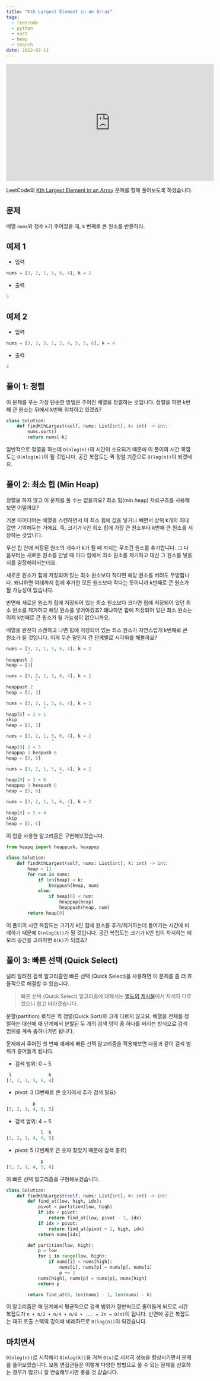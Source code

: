 ```yaml
---
title: "Kth Largest Element in an Array"
tags:
  - leetcode
  - python
  - sort
  - heap
  - search
date: 2022-07-11
---
```


<iframe width="560" height="315" src="https://www.youtube.com/embed/TKgrAvgu82c" title="YouTube video player" frameborder="0" allow="accelerometer; autoplay; clipboard-write; encrypted-media; gyroscope; picture-in-picture" allowfullscreen></iframe>

LeetCode의 [Kth Largest Element in an Array](https://leetcode.com/problems/kth-largest-element-in-an-array/) 문제를 함께 풀어보도록 하겠습니다.

## 문제

배열 `nums`와 정수 `k`가 주어졌을 때, `k` 번째로 큰 원소를 반환하라.

## 예제 1

- 입력

```py
nums = [3, 2, 1, 5, 6, 4], k = 2
```

- 출력

```py
5
```

## 예제 2

- 입력

```py
nums = [3, 2, 3, 1, 2, 4, 5, 5, 6], k = 4
```

- 출력

```py
4
```

## 풀이 1: 정렬

이 문제를 푸는 가장 단순한 방법은 주어진 배열을 정렬하는 것입니다.
정렬을 하면 k번째 큰 원소는 뒤에서 k번째 위치하고 있겠죠?

```py
class Solution:
    def findKthLargest(self, nums: List[int], k: int) -> int:
        nums.sort()
        return nums[-k]
```

일반적으로 정렬을 하는데 `O(nlog(n))`의 시간이 소요되기 때문에 이 풀이의 시간 복잡도는 `O(nlog(n))`이 될 것입니다.
공간 복잡도는 퀵 정렬 기준으로 `O(log(n))`이 되겠네요.

## 풀이 2: 최소 힙 (Min Heap)

정렬을 하지 않고 이 문제를 풀 수는 없을까요?
최소 힙(min heap) 자료구조를 사용해보면 어떨까요?

기본 아이디어는 배열을 스캔하면서 이 최소 힙에 값을 넣거나 빼면서 상위 k개의 최대값만 기억해두는 거에요.
즉, 크기가 k인 최소 힙에 가장 큰 원소부터 k번째 큰 원소를 저장하는 것입니다.

우선 힙 안에 저장된 원소의 개수가 k가 될 때 까지는 무조건 원소를 추가합니다.
그 다음부터는 새로운 원소를 만날 때 마다 힙에서 최소 원소를 제거하고 대신 그 원소를 넣을지를 결정해야되는데요.

새로운 원소가 힙에 저장되어 있는 최소 원소보다 작다면 해당 원소를 버려도 무방합니다.
왜냐하면 여태까지 힙에 추가한 모든 원소보다 작다는 뜻이니까 k번째로 큰 원소가 될 가능성이 없습니다.

반면에 새로운 원소가 힙에 저장되어 있는 최소 원소보다 크다면 힙에 저장되어 있던 최소 원소를 제거하고 해당 원소를 넣어야겠죠?
왜냐하면 힙에 저장되어 있던 최소 원소는 이제 k번째로 큰 원소가 될 가능성이 없으니까요.

배열을 완전히 스캔하고 나면 힙에 저장되어 있는 최소 원소가 자연스럽게 k번째로 큰 원소가 될 것입니다.
이게 무슨 말인지 간 단계별로 시각화를 해볼까요?

```py
nums = [3, 2, 1, 5, 6, 4], k = 2
        ^
heappush 3
heap = [3]
```

```py
nums = [3, 2, 1, 5, 6, 4], k = 2
           ^
heappush 2
heap = [2, 3]
```

```py
nums = [3, 2, 1, 5, 6, 4], k = 2
              ^
heap[0] = 2 > 1
skip
heap = [2, 3]
```

```py
nums = [3, 2, 1, 5, 6, 4], k = 2
                 ^
heap[0] 2 < 5
heappop 3 heapush 6
heap = [3, 5]
```

```py
nums = [3, 2, 1, 5, 6, 4], k = 2
                    ^
heap[0] = 3 < 6
heappop 3 heapush 6
heap = [5, 6]
```

```py
nums = [3, 2, 1, 5, 6, 4], k = 2
                       ^
heap[0] = 5 > 4
skip
heap = [5, 6]
```

이 힙을 사용한 알고리즘은 구현해보겠습니다.

```py
from heapq import heappush, heappop

class Solution:
    def findKthLargest(self, nums: List[int], k: int) -> int:
        heap = []
        for num in nums:
            if len(heap) < k:
                heappush(heap, num)
            else:
                if heap[0] < num:
                    heappop(heap)
                    heappush(heap, num)
        return heap[0]
```

이 풀이의 시간 복잡도는 크기가 k인 힙에 원소를 추가/제거하는데 들어가는 시간에 비례하기 때문에 `O(nlog(k))`가 될 것입니다.
공간 복잡도는 크기가 k인 힙이 차지하는 메모리 공간을 고려하면 `O(k)`가 되겠죠?

## 풀이 3: 빠른 선택 (Quick Select)

널리 알려진 검색 알고리즘인 빠른 선택 (Quick Select)을 사용하면 이 문제를 좀 더 효율적으로 해결할 수 있습니다.

> 빠른 선택 (Quick Select) 알고리즘에 대해서는 [별도의 게시물](/algorithms/quick-select)에서 자세히 다루었으니 참고 바라겠습니다.

분할(partition) 로직은 퀵 정렬(Quick Sort)와 크게 다르지 않고요.
배열을 전체를 정렬하는 대신에 매 단계에서 분할된 두 개의 검색 영역 중 하나를 버리는 방식으로 검색 범위를 계속 좁혀나가면 됩니다.

문제에서 주어진 첫 번째 예제에 빠른 선택 알고리즘을 적용해보면 다음과 같이 검색 범위가 줄어들게 됩니다.

- 검색 범위: 0 ~ 5

```py
 l              h
[3, 2, 1, 5, 6, 4]
```

- pivot: 3 (3번째로 큰 숫자여서 추가 검색 필요)

```py
          p
[3, 2, 1, 4, 6, 5]
```

- 검색 범위: 4 ~ 5

```py
             l  h
[3, 2, 1, 4, 6, 5]
```

- pivot: 5 (2번째로 큰 숫자 찾았기 때문에 검색 종료)

```py
             p
[3, 2, 1, 4, 5, 6]
```

이 빠른 선택 알고리즘을 구현해보겠습니다.

```py
class Solution:
    def findKthLargest(self, nums: List[int], k: int) -> int:
        def find_at(low, high, idx):
            pivot = partition(low, high)
            if idx < pivot:
                return find_at(low, pivot - 1, idx)
            if idx > pivot:
                return find_at(pivot + 1, high, idx)
            return nums[idx]

        def partition(low, high):
            p = low
            for i in range(low, high):
                if nums[i] < nums[high]:
                    nums[i], nums[p] = nums[p], nums[i]
                    p += 1
            nums[high], nums[p] = nums[p], nums[high]
            return p

        return find_at(0, len(nums) - 1, len(nums) - k)
```

이 알고리즘은 매 단계에서 평균적으로 검색 범위가 절반씩으로 줄어들게 되므로 시간 복잡도가 `n + n/2 + n/4 + n/8 + ... = 2n = O(n)`이 됩니다.
반면에 공간 복잡도는 재귀 호출 스택의 깊이에 비례하므로 `O(log(n))`이 되겠습니다.

## 마치면서

`O(nlog(n))`로 시작해서 `O(nlog(k))`을 거쳐 `O(n)`로 서서히 성능을 향상시키면서 문제를 풀어보았습니다.
보통 면접관들은 이렇게 다양한 방법으로 풀 수 있는 문제를 선호하는 경우가 많으니 잘 연습해두시면 좋을 것 같습니다.
